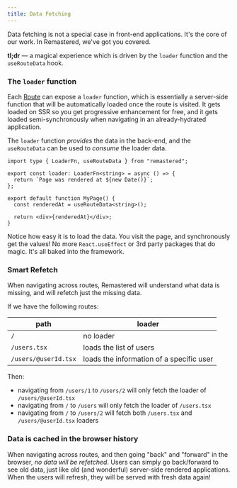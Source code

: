 ```yaml
---
title: Data Fetching
---
```


Data fetching is not a special case in front-end applications. It's the core of our work. In Remastered, we've got you covered.

**tl;dr** — a magical experience which is driven by the `loader` function and the `useRouteData` hook.

### The `loader` function

Each [Route](./0_routing.md) can expose a `loader` function, which is essentially a server-side function that will be automatically loaded once the route is visited. It gets loaded on SSR so you get progressive enhancement for free, and it gets loaded semi-synchronously when navigating in an already-hydrated application.

The `loader` function _provides_ the data in the back-end, and the `useRouteData` can be used to _consume_ the loader data.

```tsx
import type { LoaderFn, useRouteData } from "remastered";

export const loader: LoaderFn<string> = async () => {
  return `Page was rendered at ${new Date()}`;
};

export default function MyPage() {
  const renderedAt = useRouteData<string>();

  return <div>{renderedAt}</div>;
}
```

Notice how easy it is to load the data. You visit the page, and synchronously get the values! No more `React.useEffect` or 3rd party packages that do magic. It's all baked into the framework.

### Smart Refetch

When navigating across routes, Remastered will understand what data is missing, and will refetch just the missing data.

If we have the following routes:

| path                 | loader                                   |
| -------------------- | ---------------------------------------- |
| `/`                  | no loader                                |
| `/users.tsx`         | loads the list of users                  |
| `/users/@userId.tsx` | loads the information of a specific user |

Then:

- navigating from `/users/1` to `/users/2` will only fetch the loader of `/users/@userId.tsx`
- navigating from `/` to `/users` will only fetch the loader of `/users.tsx`
- navigating from `/` to `/users/2` will fetch both `/users.tsx` and `/users/@userId.tsx` loaders

### Data is cached in the browser history

When navigating across routes, and then going "back" and "forward" in the browser, _no data will be refetched_. Users can simply go back/forward to see old data, just like old (and wonderful) server-side rendered applications. When the users will refresh, they will be served with fresh data again!

